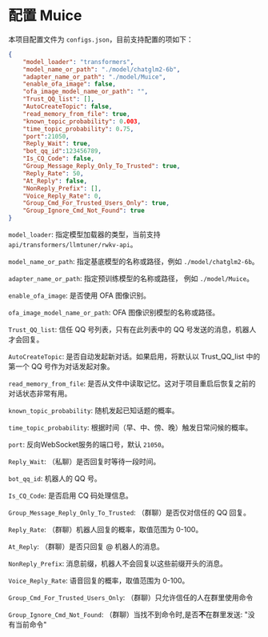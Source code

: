# 配置 Muice

本项目配置文件为 `configs.json`，目前支持配置的项如下：

```json
{
    "model_loader": "transformers",
    "model_name_or_path": "./model/chatglm2-6b",
    "adapter_name_or_path": "./model/Muice",
    "enable_ofa_image": false,
    "ofa_image_model_name_or_path": "",
    "Trust_QQ_list": [],
    "AutoCreateTopic": false,
    "read_memory_from_file": true,
    "known_topic_probability": 0.003,
    "time_topic_probability": 0.75,
    "port":21050,
    "Reply_Wait": true,
    "bot_qq_id":123456789,
    "Is_CQ_Code": false,
    "Group_Message_Reply_Only_To_Trusted": true,
    "Reply_Rate": 50,
    "At_Reply": false,
    "NonReply_Prefix": [],
    "Voice_Reply_Rate": 0,
    "Group_Cmd_For_Trusted_Users_Only": true,
    "Group_Ignore_Cmd_Not_Found": true
}
```

`model_loader`: 指定模型加载器的类型，当前支持 `api/transformers/llmtuner/rwkv-api`。

`model_name_or_path`: 指定基底模型的名称或路径，例如 `./model/chatglm2-6b`。

`adapter_name_or_path`: 指定预训练模型的名称或路径， 例如 `./model/Muice`。

`enable_ofa_image`: 是否使用 OFA 图像识别。

`ofa_image_model_name_or_path`: OFA 图像识别模型的名称或路径。

`Trust_QQ_list`: 信任 QQ 号列表，只有在此列表中的 QQ 号发送的消息，机器人才会回复。

`AutoCreateTopic`: 是否自动发起新对话。如果启用，将默认以 Trust_QQ_list 中的第一个 QQ 号作为对话发起对象。

`read_memory_from_file`: 是否从文件中读取记忆。这对于项目重启后恢复之前的对话状态非常有用。

`known_topic_probability`: 随机发起已知话题的概率。

`time_topic_probability`: 根据时间（早、中、傍、晚）触发日常问候的概率。

`port`: 反向WebSocket服务的端口号，默认 `21050`。

`Reply_Wait`: （私聊）是否回复时等待一段时间。

`bot_qq_id`: 机器人的 QQ 号。

`Is_CQ_Code`: 是否启用 CQ 码处理信息。

`Group_Message_Reply_Only_To_Trusted`: （群聊）是否仅对信任的 QQ 回复。

`Reply_Rate`: （群聊）机器人回复的概率，取值范围为 0-100。

`At_Reply`: （群聊）是否只回复 @ 机器人的消息。

`NonReply_Prefix`: 消息前缀，机器人不会回复以这些前缀开头的消息。

`Voice_Reply_Rate`: 语音回复的概率，取值范围为 0-100。

`Group_Cmd_For_Trusted_Users_Only`: （群聊）只允许信任的人在群里使用命令

`Group_Ignore_Cmd_Not_Found`: （群聊）当找不到命令时,是否**不**在群里发送: "没有当前命令"